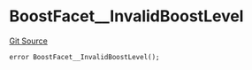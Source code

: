 # BoostFacet__InvalidBoostLevel
[Git Source](https://github.com/VaporFi/liquid-staking/blob/4b4d0d561b5718174cc348f0e7fc8a94c51e2caa/src/facets/BoostFacet.sol)


```solidity
error BoostFacet__InvalidBoostLevel();
```

